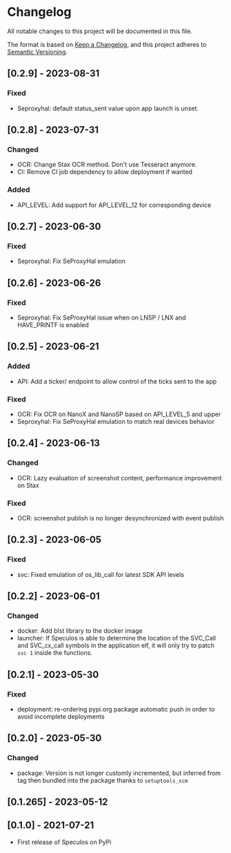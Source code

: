 # Changelog

All notable changes to this project will be documented in this file.

The format is based on [Keep a Changelog](https://keepachangelog.com/en/1.0.0/),
and this project adheres to [Semantic Versioning](https://semver.org/spec/v2.0.0.html).

## [0.2.9] - 2023-08-31

### Fixed
- Seproxyhal: default status_sent value upon app launch is unset.

## [0.2.8] - 2023-07-31

### Changed
- OCR: Change Stax OCR method. Don't use Tesseract anymore.
- CI: Remove CI job dependency to allow deployment if wanted

### Added
- API_LEVEL: Add support for API_LEVEL_12 for corresponding device

## [0.2.7] - 2023-06-30

### Fixed
- Seproxyhal: Fix SeProxyHal emulation

## [0.2.6] - 2023-06-26

### Fixed
- Seproxyhal: Fix SeProxyHal issue when on LNSP / LNX and HAVE_PRINTF is enabled

## [0.2.5] - 2023-06-21

### Added
- API: Add a ticker/ endpoint to allow control of the ticks sent to the app

### Fixed
- OCR: Fix OCR on NanoX and NanoSP based on API_LEVEL_5 and upper
- Seproxyhal: Fix SeProxyHal emulation to match real devices behavior

## [0.2.4] - 2023-06-13

### Changed
- OCR: Lazy evaluation of screenshot content, performance improvement on Stax

### Fixed
- OCR: screenshot publish is no longer desynchronized with event publish

## [0.2.3] - 2023-06-05

### Fixed
- svc: Fixed emulation of os_lib_call for latest SDK API levels

## [0.2.2] - 2023-06-01

### Changed
- docker: Add blst library to the docker image
- launcher: If Speculos is able to determine the location of the SVC_Call and SVC_cx_call symbols in
            the application elf, it will only try to patch `svc 1` inside the functions.

## [0.2.1] - 2023-05-30

### Fixed
- deployment: re-ordering pypi.org package automatic push in order to avoid incomplete deployments

## [0.2.0] - 2023-05-30

### Changed
- package: Version is not longer customly incremented, but inferred from tag then bundled into the
           package thanks to `setuptools_scm`

## [0.1.265] - 2023-05-12

## [0.1.0] - 2021-07-21

- First release of Speculos on PyPi
